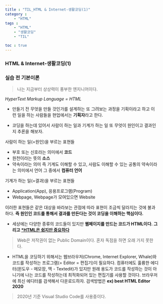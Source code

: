 ```yaml
---
title : "TIL_HTML & Internet-생활코딩(1)"
category : 
    - "HTML"
tags : 
    - "HTML"
    - "생활코딩"
    - "TIL"

toc : true
---
```

<h3>HTML & Internet-생활코딩(1)</h3>

### 실습 전 기본이론

>나는 지금부터 상상력이 풍부한 엔지니어이다.

_HyperText Markup Language = HTML_

* 만들기 전 무엇을 만들 것인가를 설계하는 또 그려보는 과정을 기획이라고 하고 이런 일을 하는 사람들을 현업에서는 <b>기획자</b>라고 한다.

* 코딩을 하는데 있어서 사람이 하는 일과 기계가 하는 일 또 무엇이 원인이고 결과인지 추론을 해보자.

사람이 하는 일(=원인)을 부르는 표현들
- 부호 또는 신호라는 의미에서 <b>코드</b>
- 원천이라는 뜻의 <b>소스</b>
- 약속이라는 의미 즉 기계도 이해할 수 있고, 사람도 이해할 수 있는 공통의 약속이라는 의미에서 언어 그 중에서 <b>컴퓨터 언어</b>

기계가 하는 일(=결과)을 부르는 표현들
- Application(App), 응용프로그램(Program)
- Webpage, Webpage가 모여있으면 Website

이러한 표현들은 같은 대상을 바라보는 관점에 따라 표현이 조금씩 달라지는 것에 불과하다. <b>즉 원인인 코드를 통해서 결과를 만든다는 것이 코딩을 이해하는 핵심이다.</b>

* 세상에는 다양한 종류의 코드들이 있지만 <b>웹페이지를 만드는 코드가 HTML이다. 그리고 <u>*HTML은 쉽지만 중요하다</u></b>

>Web은 저작권이 없는 Public Domain이다. 혼자 독점을 하면 오래 가지 못한다.

* HTML을 코딩하기 위해서는 웹브라우저(Chrome, Internet Explorer, Whale)와 코드를 작성하는 프로그램(= Editor = 편집기)이 필요하다. 컴퓨터에도 훌륭한 에디터(윈도우 - 메모장, 맥 - Textedit)가 있지만 원래 용도가 코드를 작성하는 것이 아니기에 나는 코드를 작성하는데 최적화되어 있는 편집기를 사용할 것이다. 브라우저에 최신 에디터를 검색해서 다운로드하자. 검색방법은 <b>ex) best HTML Editor 2020</b>

>2020년 기준 Visual Studio Code를 사용중이다.